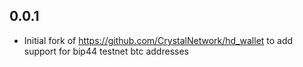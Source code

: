 ## 0.0.1

* Initial fork of https://github.com/CrystalNetwork/hd_wallet to add support for bip44 testnet btc addresses
